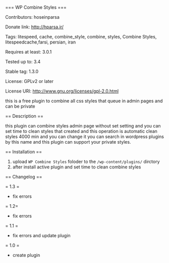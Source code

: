 === WP Combine Styles ===

Contributors: hoseinparsa

Donate link: http://hparsa.ir/

Tags: litespeed, cache, combine_style, combine, styles, Combine Styles, litespeedcache,farsi, persian, iran

Requires at least: 3.0.1

Tested up to: 3.4

Stable tag: 1.3.0

License: GPLv2 or later

License URI: http://www.gnu.org/licenses/gpl-2.0.html

this is a free plugin to combine all css styles that queue in admin pages and can be private

== Description ==

this plugin can combine styles admin page without set setting 
and you can set time to clean styles that created 
and this operation is automatic clean styles 4000 min and you can change it 
you can search in wordpress plugins by this name 
and this plugin can support your private styles.


== Installation ==

1. upload `WP Combine Styles` foloder to the `/wp-content/plugins/` dirctory
2. after install active plugin and set time to clean combine styles

== Changelog ==

= 1.3 =
* fix errors

= 1.2=
* fix errors

= 1.1 =
* fix errors and update plugin

= 1.0 =
* create plugin
